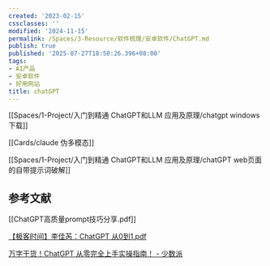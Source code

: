 ```yaml
---
created: '2023-02-15'
cssclasses: ''
modified: '2024-11-15'
permalink: /Spaces/3-Resource/软件梳理/安卓软件/ChatGPT.md
publish: true
published: '2025-07-27T18:50:26.396+08:00'
tags:
- AI产品
- 安卓软件
- 好用网站
title: chatGPT
---
```

[[Spaces/1-Project/入门到精通 ChatGPT和LLM 应用及原理/chatgpt windows 下载]]

[[Cards/claude 伪多模态]]

[[Spaces/1-Project/入门到精通 ChatGPT和LLM 应用及原理/chatGPT web页面的自带提示词破解]]

## 参考文献

[[ChatGPT高质量prompt技巧分享.pdf]]

[【极客时间】李佳芮：ChatGPT 从0到1.pdf](https://pub-pic.oldwinter.top/2025/02/53fee29a5d4b9756d477d2e413d3c349.pdf)

[万字干货！ChatGPT 从零完全上手实操指南！ - 少数派](https://sspai.com/post/79434)